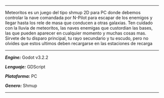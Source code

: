 ***
Meteoritos es un juego del tipo shmup 2D para PC donde debemos controlar la nave comandada por N-Pilot para escapar de los enemigos y llegar hasta los rele de masa que conducen a otras galaxias. Ten cuidado con la lluvia de meteoritos, las naves enemigas que custordian las bases, las que pueden aparecer en cualquier momento y muchas cosas mas. Sirvete de tu disparo principal, tu rayo secundario y tu escudo, pero no olvides que estos ultimos deben recargarse en las estaciones de recarga
***
***Engine:*** Godot v3.2.2

***Lenguaje:*** GDScript

***Plataforma:*** PC

***Genero:*** Shmup

***
